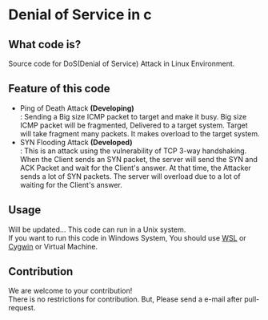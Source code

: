 # Denial of Service in c

## What code is?
Source code for DoS(Denial of Service) Attack in Linux Environment.

## Feature of this code
- Ping of Death Attack <b>(Developing)</b>
<br>: Sending a Big size ICMP packet to target and make it busy. Big size ICMP packet will be fragmented, Delivered to a target system. Target will take fragment many packets. It makes overload to the target system. 
- SYN Flooding Attack <b>(Developed)</b>
<br>: This is an attack using the vulnerability of TCP 3-way handshaking. When the Client sends an SYN packet, the server will send the SYN and ACK Packet and wait for the Client's answer. At that time, the Attacker sends a lot of SYN packets. The server will overload due to a lot of waiting for the Client's answer.

## Usage
Will be updated...
This code can run in a Unix system. <br>
If you want to run this code in Windows System, You should use [WSL](https://docs.microsoft.com/en-us/windows/wsl/about) or [Cygwin](https://www.cygwin.com/) or Virtual Machine.

## Contribution
We are welcome to your contribution! <br>
There is no restrictions for contribution. But, Please send a e-mail after pull-request.
